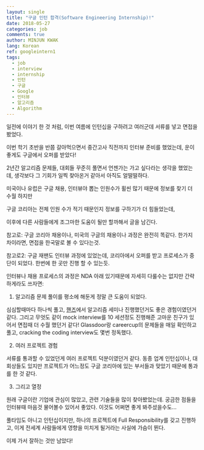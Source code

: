 ```yaml
---
layout: single
title: "구글 인턴 합격(Software Engineering Internship)!"
date: 2018-05-27
categories: job
comments: true
author: MINJUN KWAK
lang: Korean
ref: googleintern1
tags:
  - job
  - interview
  - internship
  - 인턴
  - 구글
  - Google
  - 인터뷰
  - 알고리즘
  - Algorithm
---
```


일전에 이야기 한 것 처럼, 이번 여름에 인턴십을 구하려고 여러군데 서류를 넣고 면접을 봤었다.

이번 학기 초반을 반쯤 갈아먹으면서 중간고사 직전까지 인터뷰 준비를 했었는데, 운이 좋게도 구글에서 오퍼를 받았다!

2년간 알고리즘 문제들, 대회들 꾸준히 풀면서 언젠가는 가고 싶다라는 생각을 했었는데, 생각보다 그 기회가 일찍 찾아온거 같아서 아직도 얼떨떨하다.

미국이나 유럽은 구글 채용, 인터뷰야 뽑는 인원수가 휠씬 많기 때문에 정보를 찾기 더 수월 하지만

구글 코리아는 전체 인원 수가 적기 때문인지 정보를 구하기가 더 힘들었는데,

이후에 다른 사람들에게 조그마한 도움이 될만 할까해서 글을 남긴다.

참고로: 구글 코리아 채용이나, 미국의 구글의 채용이나 과정은 완전히 똑같다. 한가지 차이라면, 면접을 한국말로 볼 수 있다는것.

참고로2: 구글 재팬도 인터뷰 과정에 있었는데, 코리아에서 오퍼를 받고 프로세스가 중단이 되었다. 한번에 한 곳만 진행 할 수 있는듯.


인터뷰나 채용 프로세스의 과정은 NDA 아래 있기때문에 자세히 다룰수는 없지만 간략하게라도 쓰자면:

1. 알고리즘 문제 풀이를 평소에 해둔게 정말 큰 도움이 되었다.

심심할때마다 하나씩 풀고, [핸즈]("https://hardwareand.software")에서 알고리즘 세미나 진행했던거도 좋은 경험이였던거 같다.
그리고 무엇도 같이 mock interview를 10 세션정도 진행해준 고마운 친구가 있어서 면접때 더 수월 했던거 같다! Glassdoor랑 careercup의 문제들을 매일 확인하고 풀고, cracking the coding interview도 몇번 정독했다.

2. 여러 프로젝트 경험 

서류를 통과할 수 있었던게 여러 프로젝트 덕분이였던거 같다. 
동종 업계 인턴십이나, 대회상들도 있지만 프로젝트가 어느정도 구글 코리아에 있는 부서들과 맞았기 때문에 통과를 한 것 같다.

3. 그리고 열정

원래 구글이란 기업에 관심이 많았고, 관련 기술들을 많이 찾아봤었는데. 궁금한 점들을 인터뷰때 마음것 물어볼수 있어서 좋았다. 이것도 어쩌면 좋게 봐주셨을수도...


풀타임도 아니고 인턴십이지만, 하나의 프로젝트에 Full Responsibility를 갖고 진행하고, 이게 전세계 사람들에게 영향을 미치게 될거라는 사실에 가슴이 뛴다.

이제 가서 잘하는 것만 남았다!
